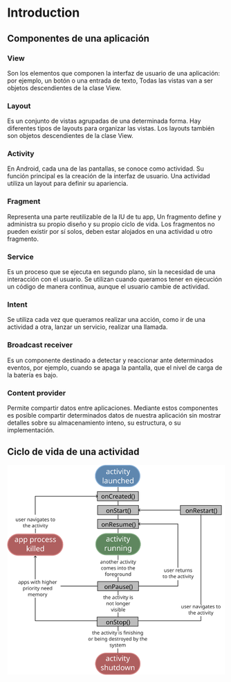 # Introduction

## Componentes de una aplicación

### View

Son los elementos que componen la interfaz de usuario de una aplicación: por ejemplo, un botón o una entrada de texto, Todas las vistas van a ser objetos descendientes de la clase View.

### Layout

Es un conjunto de vistas agrupadas de una determinada forma. Hay diferentes tipos de layouts para organizar las vistas. Los layouts también son objetos descendientes de la clase View.

### Activity

En Android, cada una de las pantallas, se conoce como actividad. Su función principal es la creación de la interfaz de usuario. Una actividad utiliza un layout para definir su apariencia.

### Fragment

Representa una parte reutilizable de la IU de tu app, Un fragmento define y administra su propio diseño y su propio ciclo de vida. Los fragmentos no pueden existir por sí solos, deben estar alojados en una actividad u otro fragmento.

### Service

Es un proceso que se ejecuta en segundo plano, sin la necesidad de una interacción con el usuario. Se utilizan cuando queramos tener en ejecución un código de manera continua, aunque el usuario cambie de actividad.

### Intent

Se utiliza cada vez que queramos realizar una acción, como ir de una actividad a otra, lanzar un servicio, realizar una llamada.

### Broadcast receiver

Es un componente destinado a detectar y reaccionar ante determinados eventos, por ejemplo, cuando se apaga la pantalla, que el nivel de carga de la batería es bajo.

### Content provider

Permite compartir datos entre aplicaciones. Mediante estos componentes es posible compartir determinados datos de nuestra aplicación sin mostrar detalles sobre su almacenamiento inteno, su estructura, o su implementación.

## Ciclo de vida de una actividad

![life cycle of an activity](../assets/desarrollo_de_aplicaciones_para_dispositivos_moviles/01_01-life_cycle_of_an_activity.svg)
